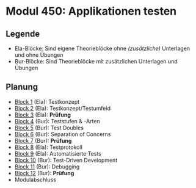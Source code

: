 # Modul 450: Applikationen testen

## Legende

- Ela-Blöcke: Sind eigene Theorieblöcke ohne _(zusätzliche)_ Unterlagen und ohne Übungen
- Bur-Blöcke: Sind Theorieblöcke mit zusätzlichen Unterlagen und Übungen

## Planung

- [Block 1](../Theory/B1.md) (Ela): Testkonzept
- [Block 2](../Theory/B2.md) (Ela): Testkonzept/Testumfeld
- [Block 3](../Theory/B3.md) (Ela): **Prüfung**
- [Block 4](../Theory/B4.md) (Bur): Teststufen & -Arten
- [Block 5](../Theory/B5.md) (Bur): Test Doubles
- [Block 6](../Theory/B6.md) (Bur): Separation of Concerns
- [Block 7](../Theory/B7.md) (Bur): **Prüfung**
- [Block 8](../Theory/B8.md) (Ela): Testprotokoll
- [Block 9](../Theory/B9.md) (Ela): Automatisierte Tests
- [Block 10](../Theory/B10.md) (Bur): Test-Driven Development
- [Block 11](../Theory/B11.md) (Bur): Debugging
- [Block 12](../Theory/B12.md) (Bur): **Prüfung**
- Modulabschluss
